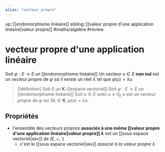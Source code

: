 ```yaml
---
alias: "vecteur propre"
---
```

up::[[endomorphisme linéaire]]
sibling::[[valeur propre d'une application linéaire|valeur propre]]
#maths/algèbre #review 
# vecteur propre d'une application linéaire
Soit $\varphi: E \to E$ un [[endomorphisme linéaire]]
Un vecteur $u \in E$ **non nul** est un _vecteur propre_ de $\varphi$ ssi il existe un réel $\lambda$ tel que $\varphi(u) = \lambda u$

> [!définition] 
> Soit $E$ un $\mathbf{K}$-[[espace vectoriel]]
> Soit $\varphi: E \to E$ un [[endomorphisme linéaire]]
> Soit $u \in E$ avec $u \neq 0_{E}$
> $u$ est un _vecteur propre_ de $\varphi$ ssi $\exists \lambda \in \mathbf{K}, \varphi(u)=\lambda u$

## Propriétés

 - l'ensemble des _vecteurs propres_ **associés à une même [[valeur propre d'une application linéaire|valeur propre]] $\lambda$** est un [[sous espace vectoriel|sev]] de $(E, +, \cdot)$
     - c'est le [[sous espace vectoriel|sev]] _associé à la valeur propre $\lambda$_
